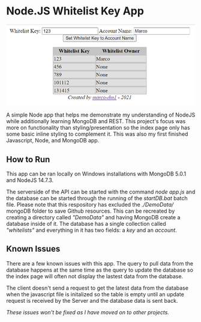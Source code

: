 # Node.JS Whitelist Key App

![Screenshot](README_image.png)

A simple Node app that helps me demonstrate my understanding of NodeJS while additionally learning MongoDB and REST. This project's focus was more on functionality than styling/presentation so the index page only has some basic inline styling to complement it. This was also my first finished Javascript, Node, and MongoDB app.

## How to Run

This app can be ran locally on Windows installations with MongoDB 5.0.1 and NodeJS 14.7.3.

The serverside of the API can be started with the command *node app.js* and the database can be started through the running of the *startDB.bat* batch file. Please note that this respository has excluded the *./DemoData/* mongoDB folder to save Github resources. This can be recreated by creating a directory called *"DemoData"* and having MongoDB create a database inside of it. The database has a single collection called *"whitelists"* and everything in it has two fields: a *key* and an *account*.

## Known Issues

There are a few known issues with this app. The query to pull data from the database happens at the same time as the query to update the database so the index page will often not display the lastest data from the database.

The client doesn't send a request to get the latest data from the database when the javascript file is initalized so the table is empty until an update request is received by the Server and the database data is sent back.

*These issues won't be fixed as I have moved on to other projects.*